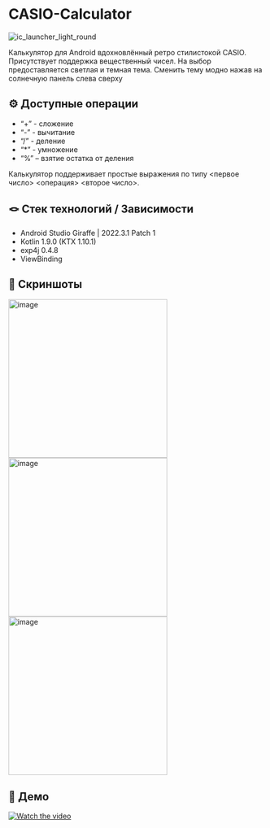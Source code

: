 # CASIO-Calculator
![ic_launcher_light_round](https://github.com/Calrission/CASIO-Calculator/assets/95771802/ca87ecce-76dc-416b-8e0d-790093f14bca)

Калькулятор для Android вдохновлённый ретро стилистокой CASIO. Присутствует поддержка вещественный чисел.
На выбор предоставляется светлая и темная тема. Сменить тему модно нажав на солнечную панель слева сверху

## ⚙️ Доступные операции
- “+” - сложение
- “-” - вычитание
- “/” - деление
- “*” - умножение
- “%” – взятие остатка от деления

Калькулятор поддерживает простые выражения по типу <первое число> <операция> <второе число>.

## 🪢 Стек технологий / Зависимости
- Android Studio Giraffe | 2022.3.1 Patch 1
- Kotlin 1.9.0 (KTX 1.10.1)
- exp4j 0.4.8
- ViewBinding

## 📱 Скриншоты
<div>
<img width="312" alt="image" src=https://github.com/Calrission/CASIO-Calculator/assets/95771802/c4e8ebf2-a778-4e1b-84ad-c7e03623ab43">
<img width="312" alt="image" src=https://github.com/Calrission/CASIO-Calculator/assets/95771802/37a27884-46a2-4fce-9c31-af975a676b88">
<img width="312" alt="image" src=https://github.com/Calrission/CASIO-Calculator/assets/95771802/1e4e56d4-e337-406a-ad43-8eddca1d7585">
</div>

## 🎥 Демо
[![Watch the video](https://github-production-user-asset-6210df.s3.amazonaws.com/95771802/263428902-56b4c925-fc1b-4b9d-a112-cc472a0c2ce9.png)](https://www.youtube.com/watch?v=QGx32SDtySw)

